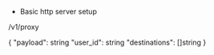 * Basic http server setup

/v1/proxy

{
    "payload": string
    "user_id": string
    "destinations": []string
}